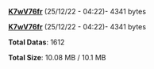 [**K7wV76fr**](/data/K7wV76fr.txt) (25/12/22 - 04:22)- 4341 bytes

[**K7wV76fr**](/data/K7wV76fr.txt) (25/12/22 - 04:22)- 4341 bytes

**Total Datas**: 1612

**Total Size**: 10.08 MB / 10.1 MB